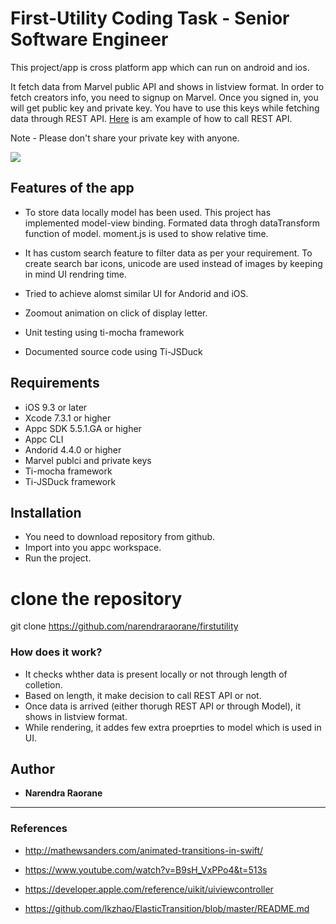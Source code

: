 First-Utility Coding Task - Senior Software Engineer
======================================================

This project/app is cross platform app which can run on android and ios.

It fetch data from Marvel public API and shows in listview format. In order to fetch creators info, you need to signup on Marvel. Once you signed in, you will get public key and private key. You have to use this keys while fetching data through REST API. [Here](http://dogfi.sh) is am example of how to call REST API.

Note - Please don't share your private key with anyone.

![](https://i.imgflip.com/1kk1uy.gif)

## Features of the app   

* To store data locally model has been used. This project has implemented model-view binding. Formated data throgh dataTransform function of model. moment.js is used to show relative time.

* It has custom search feature to filter data as per your requirement. To create search bar icons, unicode are used instead of images by keeping in mind UI rendring time.

* Tried to achieve alomst similar UI for Andorid and iOS.

* Zoomout animation on click of display letter.

* Unit testing using ti-mocha framework

* Documented source code using Ti-JSDuck

## Requirements   

* iOS 9.3 or later
* Xcode 7.3.1 or higher
* Appc SDK 5.5.1.GA or higher
* Appc CLI 
* Andorid 4.4.0 or higher
* Marvel publci and private keys
* Ti-mocha framework
* Ti-JSDuck framework

## Installation

* You need to download repository from github.
* Import into you appc workspace.
* Run the project.

# clone the repository
git clone https://github.com/narendraraorane/firstutility

### How does it work? ###

* It checks whther data is present locally or not through length of colletion.
* Based on length, it make decision to call REST API or not.
* Once data is arrived (either thorugh REST API or through Model), it shows in listview format.
* While rendering, it addes few extra proeprties to model which is used in UI.

## Author

* **Narendra Raorane**
------------------------

### References ###

* http://mathewsanders.com/animated-transitions-in-swift/

* https://www.youtube.com/watch?v=B9sH_VxPPo4&t=513s

* https://developer.apple.com/reference/uikit/uiviewcontroller

* https://github.com/lkzhao/ElasticTransition/blob/master/README.md